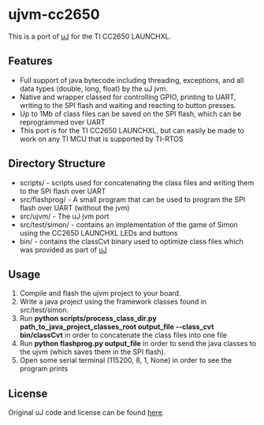 # ujvm-cc2650

This is a port of [uJ](http://dmitry.gr/index.php?r=05.Projects&proj=12.%20uJ%20-%20a%20micro%20JVM) for the TI CC2650 LAUNCHXL. 

## Features
* Full support of java bytecode including threading, exceptions, and all data types (double, long, float) by the uJ jvm.
* Native and wrapper classed for controlling GPIO, printing to UART, writing to the SPI flash and waiting and reacting to button presses.
* Up to 1Mb of class files can be saved on the SPI flash, which can be reprogrammed over UART
* This port is for the TI CC2650 LAUNCHXL, but can easily be made to work on any TI MCU that is supported by TI-RTOS 

## Directory Structure
* scripts/ - scripts used for concatenating the class files and writing them to the SPI flash over UART
* src/flashprog/ - A small program that can be used to program the SPI flash over UART (without the jvm)
* src/ujvm/ - The uJ jvm port
* src/test/simon/ - contains an implementation of the game of Simon using the CC2650 LAUNCHXL LEDs and buttons
* bin/ - contains the classCvt binary used to optimize class files which was provided as part of [uJ](http://dmitry.gr/index.php?r=05.Projects&proj=12.%20uJ%20-%20a%20micro%20JVM)

## Usage
1. Compile and flash the ujvm project to your board.
2. Write a java project using the framework classes found in src/test/simon.
3. Run **python scripts/process_class_dir.py path_to_java_project_classes_root output_file --class_cvt bin/classCvt** in order to concatenate the class files into one file
3. Run **python flashprog.py output_file** in order to send the java classes to the ujvm (which saves them in the SPI flash).
4. Open some serial terminal (115200, 8, 1, None) in order to see the program prints

## License

Original uJ code and license can be found [here](http://dmitry.gr/index.php?r=05.Projects&proj=12.%20uJ%20-%20a%20micro%20JVM).

